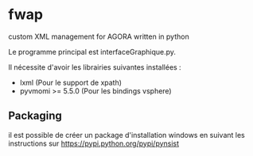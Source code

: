 # fwap
custom XML management for AGORA written in python

Le programme principal est interfaceGraphique.py.

Il nécessite d'avoir les librairies suivantes installées :

- lxml (Pour le support de xpath)
- pyvmomi >= 5.5.0 (Pour les bindings vsphere)

## Packaging
il est possible de créer un package d'installation windows  en suivant les instructions
sur https://pypi.python.org/pypi/pynsist
